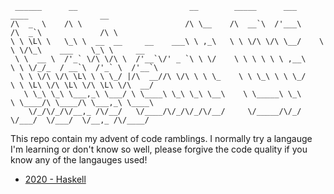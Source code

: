 ```
 ______      __                         __        _____      ___      ____                __
/\  _  \    /\ \                       /\ \__    /\  __`\  /'___\    /\  _`\             /\ \
\ \ \L\ \   \_\ \  __  __     __    ___\ \ ,_\   \ \ \/\ \/\ \__/    \ \ \/\_\    ___    \_\ \     __
 \ \  __ \  /'_` \/\ \/\ \  /'__`\/' _ `\ \ \/    \ \ \ \ \ \ ,__\    \ \ \/_/_  / __`\  /'_` \  /'__`\
  \ \ \/\ \/\ \L\ \ \ \_/ |/\  __//\ \/\ \ \ \_    \ \ \_\ \ \ \_/     \ \ \L\ \/\ \L\ \/\ \L\ \/\  __/
   \ \_\ \_\ \___,_\ \___/ \ \____\ \_\ \_\ \__\    \ \_____\ \_\       \ \____/\ \____/\ \___,_\ \____\
    \/_/\/_/\/__,_ /\/__/   \/____/\/_/\/_/\/__/     \/_____/\/_/        \/___/  \/___/  \/__,_ /\/____/
```

This repo contain my advent of code ramblings. I normally try a langauge I'm learning or don't know so well, please forgive the code quality if you know any of the langauges used!

- [2020 - Haskell](./2020-haskell)

